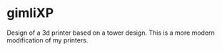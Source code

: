 # gimliXP
 Design of a 3d printer based on a tower design. This is a more modern modification of my printers. 
